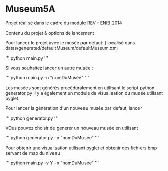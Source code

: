 Museum5A
========


Projet réalisé dans le cadre du module REV - ENIB 2014

Contenu du projet & options de lancement

Pour lancer le projet avec le musée par defaut: ( localisé dans datas/generated/defaultMuseum/defaultMuseum.xml

'''
python main.py
'''

Si vous souhaitez lancer un autre musée : 

'''
python main.py -n "nomDuMusée"
'''

Les musées sont générés procéduralement en utilisant le script python generator.py
Il y a également un module de visualisation du musée utilisant pyglet.

Pour lancer la génération d'un nouveau musée par defaut, lancer

'''
python generator.py
'''

VOus pouvez choisir de generer un nouveau musée en utilisant 

'''
python generator.py -n "nomDuMusée"
'''

Pour obtenir une visualisation utilisant pyglet et obtenir des fichiers bmp servant de map du niveau

'''
python main.py -v Y -n "nomDuMusée"
'''

